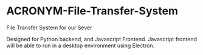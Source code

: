 # ACRONYM-File-Transfer-System
File Transfer System for our Sever

Designed for Python backend, and Javascript Frontend.
Javascript frontend will be able to run in a desktop environment using Electron.